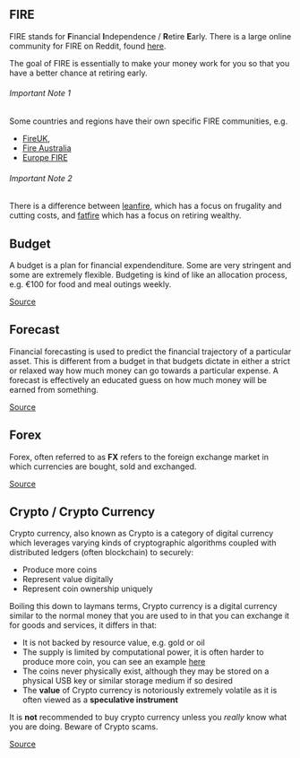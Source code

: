 ## FIRE

FIRE stands for **F**inancial **I**ndependence / **R**etire **E**arly.
There is a large online community for FIRE on Reddit, found [here](https://www.reddit.com/r/financialindependence/).

The goal of FIRE is essentially to make your money work for you so that you have a better chance at retiring early.

###### Important Note 1

Some countries and regions have their own specific FIRE communities, e.g.

- [FireUK](https://www.reddit.com/r/FIREUK/),
- [Fire Australia](https://www.reddit.com/r/fiaustralia/)
- [Europe FIRE](https://www.reddit.com/r/EuropeFIRE/)

###### Important Note 2

There is a difference between [leanfire](https://www.reddit.com/r/leanfire/), which has a focus
on frugality and cutting costs, and [fatfire](https://www.reddit.com/r/fatFIRE/) which has a focus on retiring wealthy.

## Budget

A budget is a plan for financial expendenditure. Some are very stringent and some are extremely flexible. Budgeting is
kind of like an allocation process, e.g. €100 for food and meal outings weekly.

[Source](https://en.wikipedia.org/wiki/Budget)

## Forecast

Financial forecasting is used to predict the financial trajectory of a particular asset. This is different from a budget
in that budgets dictate in either a strict or relaxed way how much money can go towards a particular expense. A forecast
is effectively an educated guess on how much money will be earned from something.

[Source](https://en.wikipedia.org/wiki/Financial_forecast)

## Forex

Forex, often referred to as **FX** refers to the foreign exchange market in which currencies are bought, sold and exchanged.

[Source](https://en.wikipedia.org/wiki/Foreign_exchange_market)

## Crypto / Crypto Currency

Crypto currency, also known as Crypto is a category of digital currency which leverages varying kinds of cryptographic algorithms
coupled with distributed ledgers (often blockchain) to securely:

- Produce more coins
- Represent value digitally
- Represent coin ownership uniquely

Boiling this down to laymans terms, Crypto currency is a digital currency similar to the normal money that you are used to in that
you can exchange it for goods and services, it differs in that:

- It is not backed by resource value, e.g. gold or oil
- The supply is limited by computational power, it is often harder to produce more coin, you can see
  an example [here](https://en.wikipedia.org/wiki/Bitcoin#Mining)
- The coins never physically exist, although they may be stored on a physical USB key or similar storage medium if so desired
- The **value** of Crypto currency is notoriously extremely volatile as it is often viewed as a **speculative instrument**

It is **not** recommended to buy crypto currency unless you _really_ know what you are doing. Beware of Crypto scams.

[Source](https://en.wikipedia.org/wiki/Cryptocurrency)
